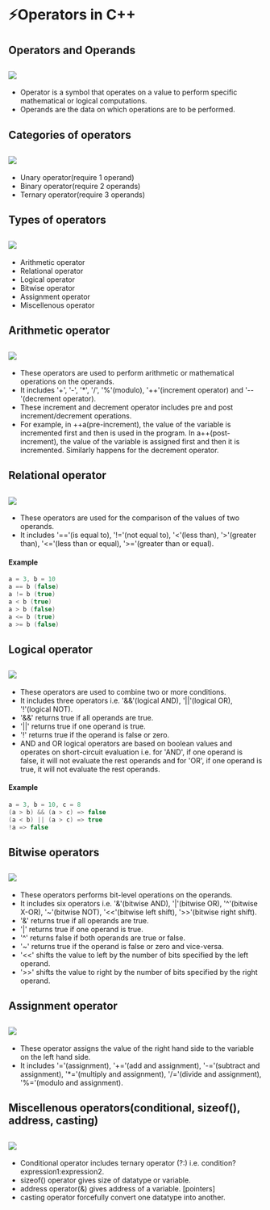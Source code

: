 # ⚡Operators in C++

## Operators and Operands

## <img src="35.png">

- Operator is a symbol that operates on a value to perform specific mathematical or logical computations.
- Operands are the data on which operations are to be performed.

## Categories of operators

## <img src ="32.png">

- Unary operator(require 1 operand)
- Binary operator(require 2 operands)
- Ternary operator(require 3 operands)

## Types of operators

## <img src="33.png">

- Arithmetic operator
- Relational operator
- Logical operator
- Bitwise operator
- Assignment operator
- Miscellenous operator

## Arithmetic operator

## <img src="34.png">

- These operators are used to perform arithmetic or mathematical operations on the operands.
- It includes '+', '-', '\*', '/', '%'(modulo), '++'(increment operator) and '--'(decrement operator).
- These increment and decrement operator includes pre and post increment/decrement operations.
- For example, in ++a(pre-increment), the value of the variable is incremented first and then is used in the program. In a++(post-increment), the value of the variable is assigned first and then it is incremented. Similarly happens for the decrement operator.

## Relational operator

## <img src="36.png">

- These operators are used for the comparison of the values of two operands.
- It includes '=='(is equal to), '!='(not equal to), '<'(less than), '>'(greater than), '<='(less than or equal), '>='(greater than or equal).

#### Example

```cpp
a = 3, b = 10
a == b (false)
a != b (true)
a < b (true)
a > b (false)
a <= b (true)
a >= b (false)
```

## Logical operator

## <img src="37.png">

- These operators are used to combine two or more conditions.
- It includes three operators i.e. '&&'(logical AND), '||'(logical OR), '!'(logical NOT).
- '&&' returns true if all operands are true.
- '||' returns true if one operand is true.
- '!' returns true if the operand is false or zero.
- AND and OR logical operators are based on boolean values and operates on short-circuit evaluation i.e. for 'AND', if one operand is false, it will not evaluate the rest operands and for 'OR', if one operand is true, it will not evaluate the rest operands.

#### Example

```cpp
a = 3, b = 10, c = 8
(a > b) && (a > c) => false
(a < b) || (a > c) => true
!a => false
```

## Bitwise operators

## <img src="38.png">

- These operators performs bit-level operations on the operands.
- It includes six operators i.e. '&'(bitwise AND), '|'(bitwise OR), '^'(bitwise X-OR), '~'(bitwise NOT), '<<'(bitwise left shift), '>>'(bitwise right shift).
- '&' returns true if all operands are true.
- '|' returns true if one operand is true.
- '^' returns false if both operands are true or false.
- '~' returns true if the operand is false or zero and vice-versa.
- '<<' shifts the value to left by the number of bits specified by the left operand.
- '>>' shifts the value to right by the number of bits specified by the right operand.

## Assignment operator

## <img src="39.png">

- These operator assigns the value of the right hand side to the variable on the left hand side.
- It includes '='(assignment), '+='(add and assignment), '-='(subtract and assignment), '\*='(multiply and assignment), '/='(divide and assignment), '%='(modulo and assignment).

## Miscellenous operators(conditional, sizeof(), address, casting)

## <img src="40.png">

- Conditional operator includes ternary operator (?:) i.e. condition?expression1:expression2.
- sizeof() operator gives size of datatype or variable.
- address operator(&) gives address of a variable. [pointers]
- casting operator forcefully convert one datatype into another.
